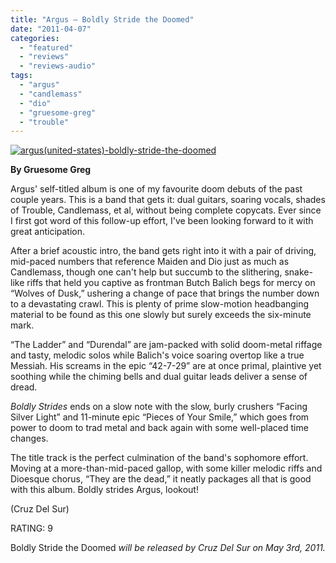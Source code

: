 ```yaml
---
title: "Argus – Boldly Stride the Doomed"
date: "2011-04-07"
categories: 
  - "featured"
  - "reviews"
  - "reviews-audio"
tags: 
  - "argus"
  - "candlemass"
  - "dio"
  - "gruesome-greg"
  - "trouble"
---
```


[![](http://www.hellbound.ca/wp-content/uploads/2011/04/argusunited-states-boldly-stride-the-doomed.jpg "argus(united-states)-boldly-stride-the-doomed")](http://www.hellbound.ca/wp-content/uploads/2011/04/argusunited-states-boldly-stride-the-doomed.jpg)

**By Gruesome Greg**

Argus' self-titled album is one of my favourite doom debuts of the past couple years. This is a band that gets it: dual guitars, soaring vocals, shades of Trouble, Candlemass, et al, without being complete copycats. Ever since I first got word of this follow-up effort, I've been looking forward to it with great anticipation.

After a brief acoustic intro, the band gets right into it with a pair of driving, mid-paced numbers that reference Maiden and Dio just as much as Candlemass, though one can't help but succumb to the slithering, snake-like riffs that held you captive as frontman Butch Balich begs for mercy on “Wolves of Dusk,” ushering a change of pace that brings the number down to a devastating crawl. This is plenty of prime slow-motion headbanging material to be found as this one slowly but surely exceeds the six-minute mark.

“The Ladder” and “Durendal” are jam-packed with solid doom-metal riffage and tasty, melodic solos while Balich's voice soaring overtop like a true Messiah. His screams in the epic “42-7-29” are at once primal, plaintive yet soothing while the chiming bells and dual guitar leads deliver a sense of dread.

_Boldly Strides_ ends on a slow note with the slow, burly crushers “Facing Silver Light” and 11-minute epic “Pieces of Your Smile,” which goes from power to doom to trad metal and back again with some well-placed time changes.

The title track is the perfect culmination of the band's sophomore effort. Moving at a more-than-mid-paced gallop, with some killer melodic riffs and Dioesque chorus, “They are the dead,” it neatly packages all that is good with this album. Boldly strides Argus, lookout!

(Cruz Del Sur)

RATING: 9

Boldly Stride the Doomed _will be released by Cruz Del Sur on May 3rd, 2011._
